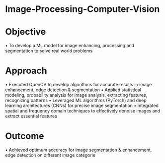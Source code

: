 # Image-Processing-Computer-Vision

# Objective
• To develop a ML model for image enhancing, processing and segmentation to solve real world problems

# Approach
• Executed OpenCV to develop algorithms for accurate results in image enhancement, edge detection & segmentation
• Applied statistical modeling, probability analysis for image analysis, extracting features, recognizing patterns
• Leveraged ML algorithms (PyTorch) and deep learning architectures (CNNs) for precise image segmentation
• Integrated spatial and frequency domain techniques to effectively denoise images and extract essential features

# Outcome 
• Achieved optimum accuracy for image segmentation & enhancement, edge detection on different image categorie
